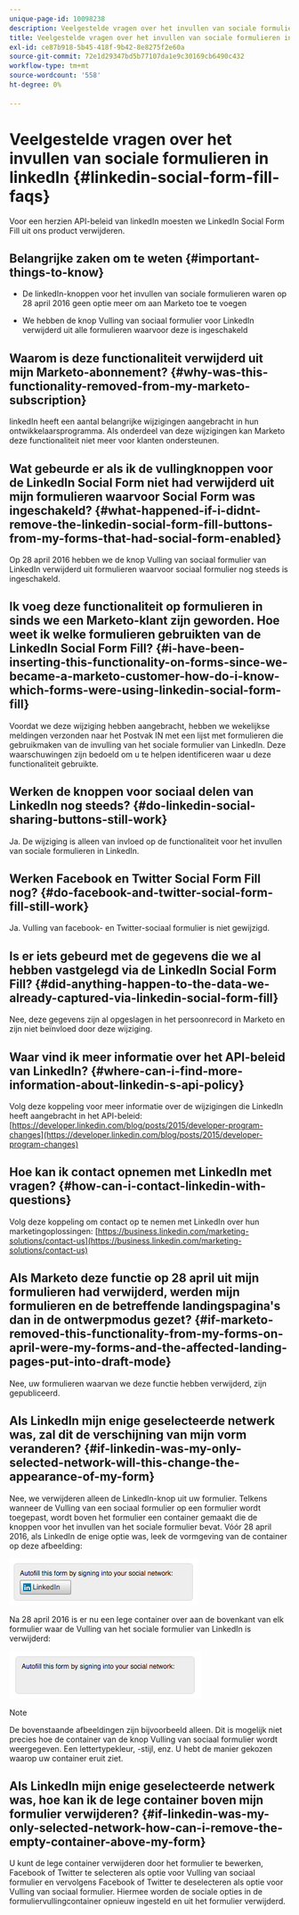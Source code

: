 ```yaml
---
unique-page-id: 10098238
description: Veelgestelde vragen over het invullen van sociale formulieren in linkedIn - Marketo Docs - Productdocumentatie
title: Veelgestelde vragen over het invullen van sociale formulieren in linkedIn
exl-id: ce87b918-5b45-418f-9b42-8e8275f2e60a
source-git-commit: 72e1d29347bd5b77107da1e9c30169cb6490c432
workflow-type: tm+mt
source-wordcount: '558'
ht-degree: 0%

---
```


# Veelgestelde vragen over het invullen van sociale formulieren in linkedIn {#linkedin-social-form-fill-faqs}

Voor een herzien API-beleid van linkedIn moesten we LinkedIn Social Form Fill uit ons product verwijderen.

## Belangrijke zaken om te weten {#important-things-to-know}

* De linkedIn-knoppen voor het invullen van sociale formulieren waren op 28 april 2016 geen optie meer om aan Marketo toe te voegen

* We hebben de knop Vulling van sociaal formulier voor LinkedIn verwijderd uit alle formulieren waarvoor deze is ingeschakeld

## Waarom is deze functionaliteit verwijderd uit mijn Marketo-abonnement? {#why-was-this-functionality-removed-from-my-marketo-subscription}

linkedIn heeft een aantal belangrijke wijzigingen aangebracht in hun ontwikkelaarsprogramma. Als onderdeel van deze wijzigingen kan Marketo deze functionaliteit niet meer voor klanten ondersteunen.

## Wat gebeurde er als ik de vullingknoppen voor de LinkedIn Social Form niet had verwijderd uit mijn formulieren waarvoor Social Form was ingeschakeld? {#what-happened-if-i-didnt-remove-the-linkedin-social-form-fill-buttons-from-my-forms-that-had-social-form-enabled}

Op 28 april 2016 hebben we de knop Vulling van sociaal formulier van LinkedIn verwijderd uit formulieren waarvoor sociaal formulier nog steeds is ingeschakeld.

## Ik voeg deze functionaliteit op formulieren in sinds we een Marketo-klant zijn geworden. Hoe weet ik welke formulieren gebruikten van de LinkedIn Social Form Fill? {#i-have-been-inserting-this-functionality-on-forms-since-we-became-a-marketo-customer-how-do-i-know-which-forms-were-using-linkedin-social-form-fill}

Voordat we deze wijziging hebben aangebracht, hebben we wekelijkse meldingen verzonden naar het Postvak IN met een lijst met formulieren die gebruikmaken van de invulling van het sociale formulier van LinkedIn. Deze waarschuwingen zijn bedoeld om u te helpen identificeren waar u deze functionaliteit gebruikte.

## Werken de knoppen voor sociaal delen van LinkedIn nog steeds? {#do-linkedin-social-sharing-buttons-still-work}

Ja. De wijziging is alleen van invloed op de functionaliteit voor het invullen van sociale formulieren in LinkedIn.

## Werken Facebook en Twitter Social Form Fill nog? {#do-facebook-and-twitter-social-form-fill-still-work}

Ja. Vulling van facebook- en Twitter-sociaal formulier is niet gewijzigd.

## Is er iets gebeurd met de gegevens die we al hebben vastgelegd via de LinkedIn Social Form Fill? {#did-anything-happen-to-the-data-we-already-captured-via-linkedin-social-form-fill}

Nee, deze gegevens zijn al opgeslagen in het persoonrecord in Marketo en zijn niet beïnvloed door deze wijziging.

## Waar vind ik meer informatie over het API-beleid van LinkedIn? {#where-can-i-find-more-information-about-linkedin-s-api-policy}

Volg deze koppeling voor meer informatie over de wijzigingen die LinkedIn heeft aangebracht in het API-beleid: [https://developer.linkedin.com/blog/posts/2015/developer-program-changes](https://developer.linkedin.com/blog/posts/2015/developer-program-changes)

## Hoe kan ik contact opnemen met LinkedIn met vragen? {#how-can-i-contact-linkedin-with-questions}

Volg deze koppeling om contact op te nemen met LinkedIn over hun marketingoplossingen: [https://business.linkedin.com/marketing-solutions/contact-us](https://business.linkedin.com/marketing-solutions/contact-us)

## Als Marketo deze functie op 28 april uit mijn formulieren had verwijderd, werden mijn formulieren en de betreffende landingspagina&#39;s dan in de ontwerpmodus gezet? {#if-marketo-removed-this-functionality-from-my-forms-on-april-were-my-forms-and-the-affected-landing-pages-put-into-draft-mode}

Nee, uw formulieren waarvan we deze functie hebben verwijderd, zijn gepubliceerd.

## Als LinkedIn mijn enige geselecteerde netwerk was, zal dit de verschijning van mijn vorm veranderen? {#if-linkedin-was-my-only-selected-network-will-this-change-the-appearance-of-my-form}

Nee, we verwijderen alleen de LinkedIn-knop uit uw formulier. Telkens wanneer de Vulling van een sociaal formulier op een formulier wordt toegepast, wordt boven het formulier een container gemaakt die de knoppen voor het invullen van het sociale formulier bevat. Vóór 28 april 2016, als LinkedIn de enige optie was, leek de vormgeving van de container op deze afbeelding:

![--](assets/one.png)

Na 28 april 2016 is er nu een lege container over aan de bovenkant van elk formulier waar de Vulling van het sociale formulier van LinkedIn is verwijderd:

![--](assets/two.png)

>[!NOTE]
>
>De bovenstaande afbeeldingen zijn bijvoorbeeld alleen. Dit is mogelijk niet precies hoe de container van de knop Vulling van sociaal formulier wordt weergegeven. Een lettertypekleur, -stijl, enz. U hebt de manier gekozen waarop uw container eruit ziet.

## Als LinkedIn mijn enige geselecteerde netwerk was, hoe kan ik de lege container boven mijn formulier verwijderen? {#if-linkedin-was-my-only-selected-network-how-can-i-remove-the-empty-container-above-my-form}

U kunt de lege container verwijderen door het formulier te bewerken, Facebook of Twitter te selecteren als optie voor Vulling van sociaal formulier en vervolgens Facebook of Twitter te deselecteren als optie voor Vulling van sociaal formulier. Hiermee worden de sociale opties in de formuliervullingcontainer opnieuw ingesteld en uit het formulier verwijderd.
